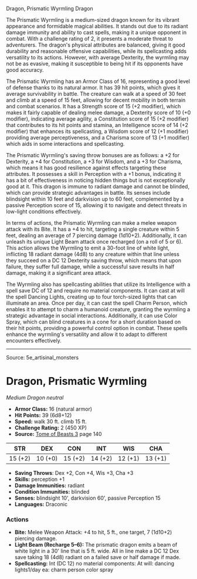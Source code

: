 <MonsterName/>Dragon, Prismatic Wyrmling</MonsterName>
<CreatureType/>Dragon</CreatureType>

<summary>The Prismatic Wyrmling is a medium-sized dragon known for its vibrant appearance and formidable magical abilities. It stands out due to its radiant damage immunity and ability to cast spells, making it a unique opponent in combat. With a challenge rating of 2, it presents a moderate threat to adventurers. The dragon's physical attributes are balanced, giving it good durability and reasonable offensive capabilities, while its spellcasting adds versatility to its actions. However, with average Dexterity, the wyrmling may not be as evasive, making it susceptible to being hit if its opponents have good accuracy.</summary>

<detail>

The Prismatic Wyrmling has an Armor Class of 16, representing a good level of defense thanks to its natural armor. It has 39 hit points, which gives it average survivability in battle. The creature can walk at a speed of 30 feet and climb at a speed of 15 feet, allowing for decent mobility in both terrain and combat scenarios. It has a Strength score of 15 (+2 modifier), which makes it fairly capable of dealing melee damage, a Dexterity score of 10 (+0 modifier), indicating average agility, a Constitution score of 15 (+2 modifier) that contributes to its hit points and stamina, an Intelligence score of 14 (+2 modifier) that enhances its spellcasting, a Wisdom score of 12 (+1 modifier) providing average perceptiveness, and a Charisma score of 13 (+1 modifier) which aids in some interactions and spellcasting.

The Prismatic Wyrmling's saving throw bonuses are as follows: a +2 for Dexterity, a +4 for Constitution, a +3 for Wisdom, and a +3 for Charisma, which means it has good resilience against effects targeting these attributes. It possesses a skill in Perception with a +1 bonus, indicating it has a bit of effectiveness in noticing hidden things but is not exceptionally good at it. This dragon is immune to radiant damage and cannot be blinded, which can provide strategic advantages in battle. Its senses include blindsight within 10 feet and darkvision up to 60 feet, complemented by a passive Perception score of 15, allowing it to navigate and detect threats in low-light conditions effectively.

In terms of actions, the Prismatic Wyrmling can make a melee weapon attack with its Bite. It has a +4 to hit, targeting a single creature within 5 feet, dealing an average of 7 piercing damage (1d10+2). Additionally, it can unleash its unique Light Beam attack once recharged (on a roll of 5 or 6). This action allows the Wyrmling to emit a 30-foot line of white light, inflicting 18 radiant damage (4d8) to any creature within that line unless they succeed on a DC 12 Dexterity saving throw, which means that upon failure, they suffer full damage, while a successful save results in half damage, making it a significant area attack.

The Wyrmling also has spellcasting abilities that utilize its Intelligence with a spell save DC of 12 and require no material components. It can cast at will the spell Dancing Lights, creating up to four torch-sized lights that can illuminate an area. Once per day, it can cast the spell Charm Person, which enables it to attempt to charm a humanoid creature, granting the wyrmling a strategic advantage in social interactions. Additionally, it can use Color Spray, which can blind creatures in a cone for a short duration based on their hit points, providing a powerful control option in combat. These spells enhance the wyrmling's versatility and allow it to adapt to different encounters effectively.</detail>



---

Source: 5e_artisinal_monsters

# Dragon, Prismatic Wyrmling

*Medium* *Dragon* *neutral*

- **Armor Class:** 16 (natural armor)
- **Hit Points:** 39 (6d8+12)
- **Speed:** walk 30 ft. climb 15 ft.
- **Challenge Rating:** 2 (450 XP)
- **Source:** [Tome of Beasts 3](https://koboldpress.com/kpstore/product/tome-of-beasts-3-for-5th-edition/) page 140

| STR | DEX | CON | INT | WIS | CHA |
| --- | --- | --- | --- | --- | --- |
| 15 (+2) | 10 (+0) | 15 (+2) | 14 (+2) | 12 (+1) | 13 (+1) |

- **Saving Throws**: Dex +2, Con +4, Wis +3, Cha +3
- **Skills:** perception +1
- **Damage Immunities:** radiant
- **Condition Immunities:** blinded
- **Senses:** blindsight 10', darkvision 60', passive Perception 15
- **Languages:** Draconic

### Actions

- **Bite:** Melee Weapon Attack: +4 to hit, 5 ft., one target, 7 (1d10+2) piercing damage.
- **Light Beam (Recharge 5–6):** The prismatic dragon emits a beam of white light in a 30' line that is 5 ft. wide. All in line make a DC 12 Dex save taking 18 (4d8) radiant on a failed save or half damage if made.
- **Spellcasting:** Int (DC 12) no material components: At will: dancing lights1/day ea: charm person color spray




